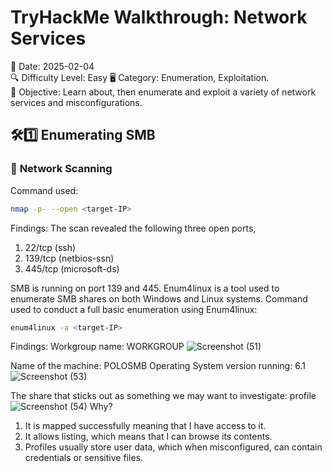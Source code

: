 # TryHackMe Walkthrough: Network Services

📅 Date: 2025-02-04  
🔍 Difficulty Level: Easy 
🖥️ Category: Enumeration, Exploitation.  
🎯 Objective: Learn about, then enumerate and exploit a variety of network services and misconfigurations.

## 🛠1️⃣ **Enumerating SMB**
### 🔎 **Network Scanning**
Command used:
```bash
nmap -p- --open <target-IP>
```
Findings: 
The scan revealed the following three open ports,
1. 22/tcp (ssh)
2. 139/tcp (netbios-ssn)
3. 445/tcp (microsoft-ds)

SMB is running on port 139 and 445.
Enum4linux is a tool used to enumerate SMB shares on both Windows and Linux systems.
Command used to conduct a full basic enumeration using Enum4linux:
```bash
enum4linux -a <target-IP>
```
Findings:
Workgroup name: WORKGROUP
![Screenshot (51)](https://github.com/user-attachments/assets/976f9812-a794-4eb3-bbf3-3a20f6dae28a)

Name of the machine: POLOSMB
Operating System version running: 6.1
![Screenshot (53)](https://github.com/user-attachments/assets/6a719092-08de-436e-9134-240333c522a4)

The share that sticks out as something we may want to investigate: profile
![Screenshot (54)](https://github.com/user-attachments/assets/9c159062-a37f-43d7-b52e-7e48599a3dc2)
Why?
1. It is mapped successfully meaning that I have access to it.
2. It allows listing, which means that I can browse its contents.
3. Profiles usually store user data, which when misconfigured, can contain credentials or sensitive files.



